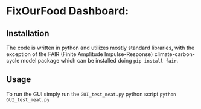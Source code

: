 # FixOurFood Dashboard:

## Installation

The code is written in python and utilizes mostly standard libraries, with the exception of the FAIR (Finite Amplitude Impulse-Response) climate-carbon-cycle model package which can be installed doing `pip install fair`.

## Usage

To run the GUI simply run the `GUI_test_meat.py` python script
`python GUI_test_meat.py`
